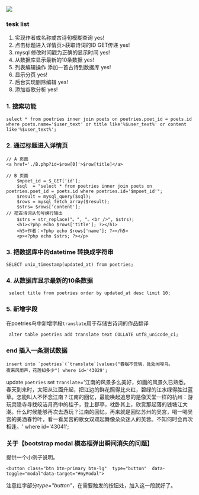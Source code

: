 ![](https://s1.ax1x.com/2017/10/19/twWaF.png)
### tesk list
1. 实现作者或名称或古诗句模糊查询			yes!
2. 点击标题进入详情页>获取诗词的ID GET传递	yes!
3. mysql 修改时间戳为正确的显示时间			yes!
4. 从数据库显示最新的10条数据 				yes! 
5. 列表编辑操作 添加一首古诗到数据库			yes!
6. 显示分页								yes!
7. 后台实现删除编辑						yes!	
8. 添加谷歌分析 							yes!

<!-- 修改表结构
		修改字段: alter table 表名 change 旧字段名 新字段名 字段类型；
		增加字段: alter table 表名 add 字段名 字段类型；
		
 -->
### 1. 搜索功能
```
select * from poetries inner join poets on poetries.poet_id = poets.id where poets.name='$user_text' or title like'%$user_text%' or content like'%$user_text%';
```

### 2. 通过标题进入详情页
```
// A 页面
<a href='./B.php?id=$row[0]'>$row[title]</a>

// B 页面
	$mpoet_id = $_GET['id'];
	$sql  = "select * from poetries inner join poets on poetries.poet_id = poets.id where poetries.id='$mpoet_id'";
	$result = mysql_query($sql);
	$rows = mysql_fetch_array($result);
	$strs= $rows['content'];
// 把古诗词从句号换行输出
 	$strs = str_replace("。", "。<br />", $strs);
 	<h1><?php echo $rows['title']; ?></h1>
	<h5>作者：<?php echo $rows['name']; ?></h5>
	<p><?php echo $strs; ?></p>
```

### 3. 把数据库中的datetime 转换成字符串
```
SELECT unix_timestamp(updated_at) from poetries;
```

### 4. 从数据库显示最新的10条数据 
```
 select title from poetries order by updated_at desc limit 10;
```
 

### 5. 新增字段
在poetries鸟中新增字段`translate`用于存储古诗词的作品翻译
```
 alter table poetries add translate text COLLATE utf8_unicode_ci;
 ```
   

### end 插入一条测试数据
```
insert into `poetries`(`translate`)values("春眠不觉晓，处处闻啼鸟。
夜来风雨声，花落知多少") where id='43029';
```

update `poetries` set `translate`='江南的风景多么美好，如画的风景久已熟悉。春天到来时，太阳从江面升起，把江边的鲜花照得比火红，碧绿的江水绿得胜过蓝草。怎能叫人不怀念江南？江南的回忆，最能唤起追思的是像天堂一样的杭州：游玩灵隐寺寻找皎洁月亮中的桂子，登上郡亭，枕卧其上，欣赏那起落的钱塘江大潮。什么时候能够再次去游玩？江南的回忆，再来就是回忆苏州的吴宫，喝一喝吴宫的美酒春竹叶，看一看吴宫的歌女双双起舞像朵朵迷人的芙蓉。不知何时会再次相逢。' where id='43041';


### 关于【bootstrap modal 模态框弹出瞬间消失的问题】
提供一个小例子说明。
```
<button class="btn btn-primary btn-lg"  type="button"  data-toggle="modal"data-target="#myModal">
```
注意红字部分*type="button"*，在需要触发的按钮处，加入这一段就好了。

